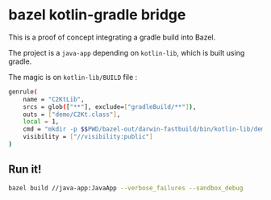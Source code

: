 # bazel kotlin-gradle bridge
This is a proof of concept integrating a gradle build into Bazel.

The project is a `java-app` depending on `kotlin-lib`, which is built using gradle.

The magic is on `kotlin-lib/BUILD` file :

```sh
genrule(
    name = "C2KtLib",
    srcs = glob(["**"], exclude=["gradleBuild/**"]),
    outs = ["demo/C2Kt.class"],
    local = 1,
    cmd = "mkdir -p $$PWD/bazel-out/darwin-fastbuild/bin/kotlin-lib/demo && cd $$PWD/kotlin-lib && gradle build && cp $$PWD/gradleBuild/classes/kotlin/main/demo/* $$PWD/../bazel-out/darwin-fastbuild/bin/kotlin-lib/demo",
    visibility = ["//visibility:public"]
)
```

## Run it!
```sh
bazel build //java-app:JavaApp --verbose_failures --sandbox_debug
```